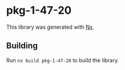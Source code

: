 # pkg-1-47-20

This library was generated with [Nx](https://nx.dev).

## Building

Run `nx build pkg-1-47-20` to build the library.
